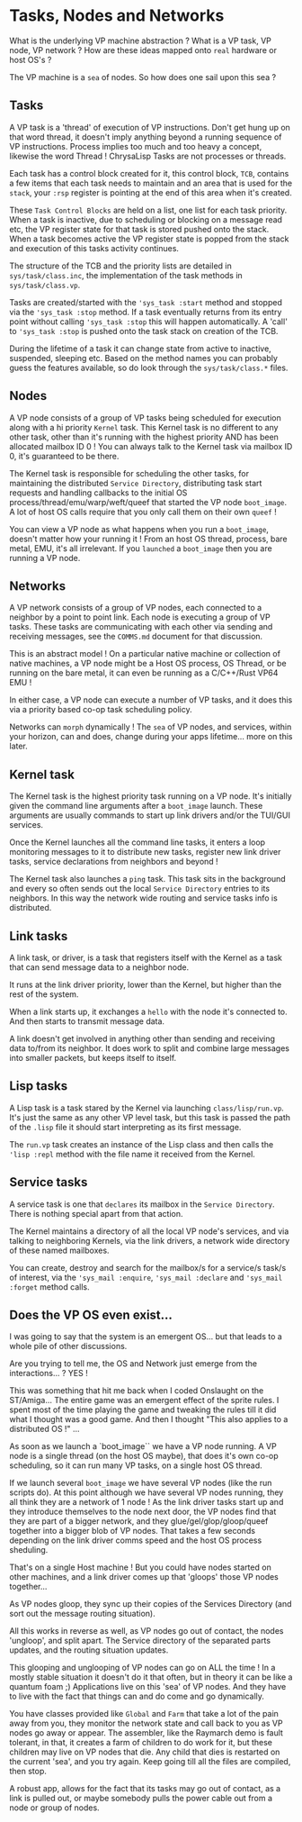 # Tasks, Nodes and Networks

What is the underlying VP machine abstraction ? What is a VP task, VP node, VP
network ? How are these ideas mapped onto `real` hardware or host OS's ?

The VP machine is a `sea` of nodes. So how does one sail upon this sea ?

## Tasks

A VP task is a 'thread' of execution of VP instructions. Don't get hung up on
that word thread, it doesn't imply anything beyond a running sequence of VP
instructions. Process implies too much and too heavy a concept, likewise the
word Thread ! ChrysaLisp Tasks are not processes or threads.

Each task has a control block created for it, this control block, `TCB`,
contains a few items that each task needs to maintain and an area that is used
for the `stack`, your `:rsp` register is pointing at the end of this area when
it's created.

These `Task Control Blocks` are held on a list, one list for each task
priority. When a task is inactive, due to scheduling or blocking on a message
read etc, the VP register state for that task is stored pushed onto the stack.
When a task becomes active the VP register state is popped from the stack and
execution of this tasks activity continues.

The structure of the TCB and the priority lists are detailed in
`sys/task/class.inc`, the implementation of the task methods in
`sys/task/class.vp`.

Tasks are created/started with the `'sys_task :start` method and stopped via
the `'sys_task :stop` method. If a task eventually returns from its entry point
without calling `'sys_task :stop` this will happen automatically. A 'call' to
`'sys_task :stop` is pushed onto the task stack on creation of the TCB.

During the lifetime of a task it can change state from active to inactive,
suspended, sleeping etc. Based on the method names you can probably guess the
features available, so do look through the `sys/task/class.*` files.

## Nodes

A VP node consists of a group of VP tasks being scheduled for execution along
with a hi priority `Kernel` task. This Kernel task is no different to any other
task, other than it's running with the highest priority AND has been allocated
mailbox ID 0 ! You can always talk to the Kernel task via mailbox ID 0, it's
guaranteed to be there.

The Kernel task is responsible for scheduling the other tasks, for maintaining
the distributed `Service Directory`, distributing task start requests and
handling callbacks to the initial OS process/thread/emu/warp/weft/queef that
started the VP node `boot_image`. A lot of host OS calls require that you only
call them on their own `queef` !

You can view a VP node as what happens when you run a `boot_image`, doesn't
matter how your running it ! From an host OS thread, process, bare metal, EMU,
it's all irrelevant. If you `launched` a `boot_image` then you are running a VP
node.

## Networks

A VP network consists of a group of VP nodes, each connected to a neighbor by a
point to point link. Each node is executing a group of VP tasks. These tasks
are communicating with each other via sending and receiving messages, see the
`COMMS.md` document for that discussion.

This is an abstract model ! On a particular native machine or collection of
native machines, a VP node might be a Host OS process, OS Thread, or be running
on the bare metal, it can even be running as a C/C++/Rust VP64 EMU !

In either case, a VP node can execute a number of VP tasks, and it does this
via a priority based co-op task scheduling policy.

Networks can `morph` dynamically ! The `sea` of VP nodes, and services, within
your horizon, can and does, change during your apps lifetime... more on this
later.

## Kernel task

The Kernel task is the highest priority task running on a VP node. It's
initially given the command line arguments after a `boot_image` launch. These
arguments are usually commands to start up link drivers and/or the TUI/GUI
services.

Once the Kernel launches all the command line tasks, it enters a loop
monitoring messages to it to distribute new tasks, register new link driver
tasks, service declarations from neighbors and beyond !

The Kernel task also launches a `ping` task. This task sits in the background
and every so often sends out the local `Service Directory` entries to its
neighbors. In this way the network wide routing and service tasks info is
distributed.

## Link tasks

A link task, or driver, is a task that registers itself with the Kernel as a task that can send message data to a neighbor node.

It runs at the link driver priority, lower than the Kernel, but higher than the rest of the system.

When a link starts up, it exchanges a `hello` with the node it's connected to.
And then starts to transmit message data.

A link doesn't get involved in anything other than sending and receiving data
to/from its neighbor. It does work to split and combine large messages into
smaller packets, but keeps itself to itself.

## Lisp tasks

A Lisp task is a task stared by the Kernel via launching `class/lisp/run.vp`.
It's just the same as any other VP level task, but this task is passed the path
of the `.lisp` file it should start interpreting as its first message.

The `run.vp` task creates an instance of the Lisp class and then calls the
`'lisp :repl` method with the file name it received from the Kernel.

## Service tasks

A service task is one that `declares` its mailbox in the `Service Directory`. There is nothing special apart from that action.

The Kernel maintains a directory of all the local VP node's services, and via
talking to neighboring Kernels, via the link drivers, a network wide directory
of these named mailboxes.

You can create, destroy and search for the mailbox/s for a service/s task/s of
interest, via the `'sys_mail :enquire`, `'sys_mail :declare` and `'sys_mail
:forget` method calls.

## Does the VP OS even exist...

I was going to say that the system is an emergent OS... but that leads to a
whole pile of other discussions.

Are you trying to tell me, the OS and Network just emerge from the
interactions... ? YES !

This was something that hit me back when I coded Onslaught on the ST/Amiga...
The entire game was an emergent effect of the sprite rules. I spent most of the
time playing the game and tweaking the rules till it did what I thought was a
good game. And then I thought "This also applies to a distributed OS !" ...

As soon as we launch a `boot_image`` we have a VP node running. A VP node is a
single thread (on the host OS maybe), that does it's own co-op scheduling, so
it can run many VP tasks, on a single host OS thread.

If we launch several `boot_image` we have several VP nodes (like the run
scripts do). At this point although we have several VP nodes running, they all
think they are a network of 1 node ! As the link driver tasks start up and they
introduce themselves to the node next door, the VP nodes find that they are
part of a bigger network, and they glue/gel/glop/gloop/queef together into a
bigger blob of VP nodes. That takes a few seconds depending on the link driver
comms speed and the host OS process sheduling.

That's on a single Host machine ! But you could have nodes started on other machines, and a link driver comes up that 'gloops' those VP nodes together...

As VP nodes gloop, they sync up their copies of the Services Directory (and sort out the message routing situation).

All this works in reverse as well, as VP nodes go out of contact, the nodes
'ungloop', and split apart. The Service directory of the separated parts
updates, and the routing situation updates.

This glooping and unglooping of VP nodes can go on ALL the time ! In a mostly
stable situation it doesn't do it that often, but in theory it can be like a
quantum foam ;) Applications live on this 'sea' of VP nodes. And they have to
live with the fact that things can and do come and go dynamically.

You have classes provided like `Global` and `Farm` that take a lot of the pain
away from you, they monitor the network state and call back to you as VP nodes
go away or appear. The assembler, like the Raymarch demo is fault tolerant, in
that, it creates a farm of children to do work for it, but these children may
live on VP nodes that die. Any child that dies is restarted on the current
'sea', and you try again. Keep going till all the files are compiled, then
stop.

A robust app, allows for the fact that its tasks may go out of contact, as a
link is pulled out, or maybe somebody pulls the power cable out from a node or
group of nodes.
